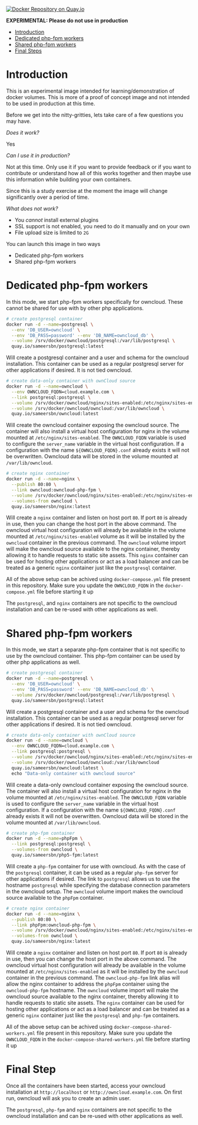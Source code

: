 [![Docker Repository on Quay.io](https://quay.io/repository/sameersbn/owncloud/status "Docker Repository on Quay.io")](https://quay.io/repository/sameersbn/owncloud)

**EXPERIMENTAL: Please do not use in production**

- [Introduction](#introduction)
- [Dedicated php-fpm workers](#dedicated-php-fpm-workers)
- [Shared php-fpm workers](#shared-php-fpm-workers)
- [Final Steps](#final-steps)

# Introduction

This is an experimental image intended for learning/demonstration of docker volumes. This is more of a proof of concept image and not intended to be used in production at this time.

Before we get into the nitty-gritties, lets take care of a few questions you may have.

*Does it work?*

Yes

*Can I use it in production?*

Not at this time. Only use it if you want to provide feedback or if you want to contribute or understand how all of this works together and then maybe use this information while building your own containers.

Since this is a study exercise at the moment the image will change significantly over a period of time.

*What does not work?*

- You *cannot* install external plugins
- SSL support is not enabled, you need to do it manually and on your own
- File upload size is limited to `2G`

You can launch this image in two ways
  - Dedicated php-fpm workers
  - Shared php-fpm workers

# Dedicated php-fpm workers

In this mode, we start php-fpm workers specifically for owncloud. These cannot be shared for use with by other php applications.

```bash
# create postgresql container
docker run -d --name=postgresql \
  --env 'DB_USER=owncloud' \
  --env 'DB_PASS=password' --env 'DB_NAME=owncloud_db' \
  --volume /srv/docker/owncloud/postgresql:/var/lib/postgresql \
  quay.io/sameersbn/postgresql:latest
```

Will create a postgresql container and a user and schema for the owncloud installation. This container can be used as a regular postgresql server for other applications if desired. It is not tied owncloud.

```bash
# create data-only container with ownCloud source
docker run -d --name=owncloud \
  --env OWNCLOUD_FQDN=cloud.example.com \
  --link postgresql:postgresql \
  --volume /srv/docker/owncloud/nginx/sites-enabled:/etc/nginx/sites-enabled \
  --volume /srv/docker/owncloud/owncloud:/var/lib/owncloud \
  quay.io/sameersbn/owncloud:latest
```

Will create the owncloud container exposing the owncloud source. The container will also install a virtual host configuration for nginx in the volume mounted at `/etc/nginx/sites-enabled`. The `OWNCLOUD_FQDN` variable is used to configure the `server_name` variable in the virtual host configuration. If a configuration with the name `${OWNCLOUD_FQDN}.conf` already exists it will not be overwritten. Owncloud data will be stored in the volume mounted at `/var/lib/owncloud`.

```bash
# create nginx container
docker run -d --name=nginx \
  --publish 80:80 \
  --link owncloud:owncloud-php-fpm \
  --volume /srv/docker/owncloud/nginx/sites-enabled:/etc/nginx/sites-enabled \
  --volumes-from owncloud \
  quay.io/sameersbn/nginx:latest
```

Will create a `nginx` container and listen on host port `80`. If port `80` is already in use, then you can change the host port in the above command. The owncloud virtual host configuration will already be available in the volume mounted at `/etc/nginx/sites-enabled` volume as it will be installed by the `owncloud` container in the previous command. The `owncloud` volume import will make the owncloud source available to the nginx container, thereby allowing it to handle requests to static site assets. This `nginx` container can be used for hosting other applications or act as a load balancer and can be treated as a generic `nginx` container just like the `postgresql` container.

All of the above setup can be achived using `docker-compose.yml` file present in this repository. Make sure you update the `OWNCLOUD_FQDN` in the `docker-compose.yml` file before starting it up

The `postgresql`, and `nginx` containers are not specific to the owncloud installation and can be re-used with other applications as well.

# Shared php-fpm workers

In this mode, we start a separate php-fpm container that is not specific to use by the owncloud container. This php-fpm container can be used by other php applications as well.

```bash
# create postgresql container
docker run -d --name=postgresql \
  --env 'DB_USER=owncloud' \
  --env 'DB_PASS=password' --env 'DB_NAME=owncloud_db' \
  --volume /srv/docker/owncloud/postgresql:/var/lib/postgresql \
  quay.io/sameersbn/postgresql:latest
```

Will create a postgresql container and a user and schema for the owncloud installation. This container can be used as a regular postgresql server for other applications if desired. It is not tied owncloud.

```bash
# create data-only container with ownCloud source
docker run -d --name=owncloud \
  --env OWNCLOUD_FQDN=cloud.example.com \
  --link postgresql:postgresql \
  --volume /srv/docker/owncloud/nginx/sites-enabled:/etc/nginx/sites-enabled \
  --volume /srv/docker/owncloud/owncloud:/var/lib/owncloud
  quay.io/sameersbn/owncloud:latest \
  echo "Data-only container with owncloud source"
```

Will create a data-only owncloud container exposing the owncloud source. The container will also install a virtual host configuration for nginx in the volume mounted at `/etc/nginx/sites-enabled`. The `OWNCLOUD_FQDN` variable is used to configure the `server_name` variable in the virtual host configuration. If a configuration with the name `${OWNCLOUD_FQDN}.conf` already exists it will not be overwritten. Owncloud data will be stored in the volume mounted at `/var/lib/owncloud`.

```bash
# create php-fpm container
docker run -d --name=phpFpm \
  --link postgresql:postgresql \
  --volumes-from owncloud \
  quay.io/sameersbn/php5-fpm:latest
```

Will create a `php-fpm` container for use with owncloud. As with the case of the `postgresql` container, it can be used as a regular `php-fpm` server for other applications if desired. The link to `postgresql` allows us to use the hostname `postgresql` while specifying the database connection parameters in the owncloud setup. The `owncloud` volume import makes the owncloud source available to the `phpFpm` container.

```bash
# create nginx container
docker run -d --name=nginx \
  --publish 80:80 \
  --link phpFpm:owncloud-php-fpm \
  --volume /srv/docker/owncloud/nginx/sites-enabled:/etc/nginx/sites-enabled \
  --volumes-from owncloud \
  quay.io/sameersbn/nginx:latest
```

Will create a `nginx` container and listen on host port `80`. If port `80` is already in use, then you can change the host port in the above command. The owncloud virtual host configuration will already be available in the volume mounted at `/etc/nginx/sites-enabled` as it will be installed by the `owncloud` container in the previous command. The `owncloud-php-fpm` link alias will allow the nginx container to address the `phpFpm` container using the `owncloud-php-fpm` hostname. The `owncloud` volume import will make the owncloud source available to the nginx container, thereby allowing it to handle requests to static site assets. The `nginx` container can be used for hosting other applications or act as a load balancer and can be treated as a generic `nginx` container just like the `postgresql` and `php-fpm` containers.

All of the above setup can be achived using `docker-compose-shared-workers.yml` file present in this repository. Make sure you update the `OWNCLOUD_FQDN` in the `docker-compose-shared-workers.yml` file before starting it up

# Final Step

Once all the containers have been started, access your owncloud installation at `http://localhost` or `http://owncloud.example.com`. On first run, owncloud will ask you to create an admin user.

The `postgresql`, `php-fpm` and `nginx` containers are not specific to the owncloud installation and can be re-used with other applications as well.

